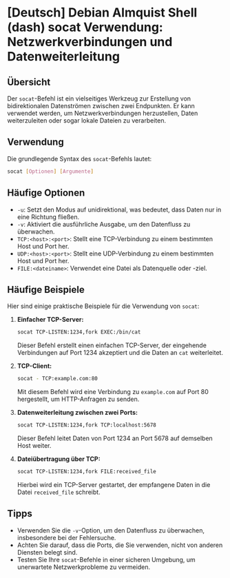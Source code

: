 # [Deutsch] Debian Almquist Shell (dash) socat Verwendung: Netzwerkverbindungen und Datenweiterleitung

## Übersicht
Der `socat`-Befehl ist ein vielseitiges Werkzeug zur Erstellung von bidirektionalen Datenströmen zwischen zwei Endpunkten. Er kann verwendet werden, um Netzwerkverbindungen herzustellen, Daten weiterzuleiten oder sogar lokale Dateien zu verarbeiten.

## Verwendung
Die grundlegende Syntax des `socat`-Befehls lautet:

```bash
socat [Optionen] [Argumente]
```

## Häufige Optionen
- `-u`: Setzt den Modus auf unidirektional, was bedeutet, dass Daten nur in eine Richtung fließen.
- `-v`: Aktiviert die ausführliche Ausgabe, um den Datenfluss zu überwachen.
- `TCP:<host>:<port>`: Stellt eine TCP-Verbindung zu einem bestimmten Host und Port her.
- `UDP:<host>:<port>`: Stellt eine UDP-Verbindung zu einem bestimmten Host und Port her.
- `FILE:<dateiname>`: Verwendet eine Datei als Datenquelle oder -ziel.

## Häufige Beispiele
Hier sind einige praktische Beispiele für die Verwendung von `socat`:

1. **Einfacher TCP-Server:**
   ```bash
   socat TCP-LISTEN:1234,fork EXEC:/bin/cat
   ```
   Dieser Befehl erstellt einen einfachen TCP-Server, der eingehende Verbindungen auf Port 1234 akzeptiert und die Daten an `cat` weiterleitet.

2. **TCP-Client:**
   ```bash
   socat - TCP:example.com:80
   ```
   Mit diesem Befehl wird eine Verbindung zu `example.com` auf Port 80 hergestellt, um HTTP-Anfragen zu senden.

3. **Datenweiterleitung zwischen zwei Ports:**
   ```bash
   socat TCP-LISTEN:1234,fork TCP:localhost:5678
   ```
   Dieser Befehl leitet Daten von Port 1234 an Port 5678 auf demselben Host weiter.

4. **Dateiübertragung über TCP:**
   ```bash
   socat TCP-LISTEN:1234,fork FILE:received_file
   ```
   Hierbei wird ein TCP-Server gestartet, der empfangene Daten in die Datei `received_file` schreibt.

## Tipps
- Verwenden Sie die `-v`-Option, um den Datenfluss zu überwachen, insbesondere bei der Fehlersuche.
- Achten Sie darauf, dass die Ports, die Sie verwenden, nicht von anderen Diensten belegt sind.
- Testen Sie Ihre `socat`-Befehle in einer sicheren Umgebung, um unerwartete Netzwerkprobleme zu vermeiden.